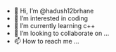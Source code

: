 - 👋 Hi, I’m @hadush12brhane
- 👀 I’m interested in coding
- 🌱 I’m currently learning c++
- 💞️ I’m looking to collaborate on ...
- 📫 How to reach me ...

<!---
hadush12brhane/hadush12brhane is a ✨ special ✨ repository because its `README.md` (this file) appears on your GitHub profile.
You can click the Preview link to take a look at your changes.
--->
